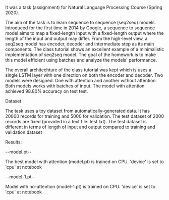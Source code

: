 It was a task (assignment) for Natural Language Processing Course (Spring 2020). 

The aim of the task is to learn sequence to sequence (seq2seq) models. Introduced for the first time in 2014 by Google, a sequence to sequence model aims to map a fixed-length input with a fixed-length output where the length of the input and output may differ. From the high-level view, a seq2seq model has encoder, decoder and intermediate step as its main components. The class tutorial shows an excellent example of a minimalistic implementation of seq2seq model. The goal of the homework is to make this model efficient using batches and analyze the models' performance.

The overall architechture of the class tutorial was kept which is uses a single LSTM layer with one direction on both the encoder and decoder. Two models were designed. One with attention and another without attention. Both models works with batches of input. The model with attention achieved 98.80% accuracy on test test.

Dataset

The task uses a toy dataset from automatically-generated data. It has 20000 records for training and 5000 for validation. The test dataset of 2000 records are fixed (provided in a text file: test.txt). The test dataset is different in terms of length of input and output compared to training and validation dataset


Results:

--model.pt--

The best model with attention (model.pt) is trained on CPU.
'device' is set to 'cpu' at notebook

--model-1.pt--

Model with no-attention (model-1.pt) is trained on CPU.
'device' is set to 'cpu' at notebook

